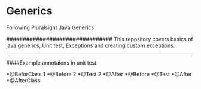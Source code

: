 # Generics
Following Pluralsight Java Generics


################################
This repository covers basics of java generics, Unit test, Exceptions and creating custom exceptions.

-----------------------------------------

####Example annotaions in unit test

*@BeforClass 1
*@Before 2
*@Test 2
*@After
*@Before
*@Test
*@After
*@AfterClass


